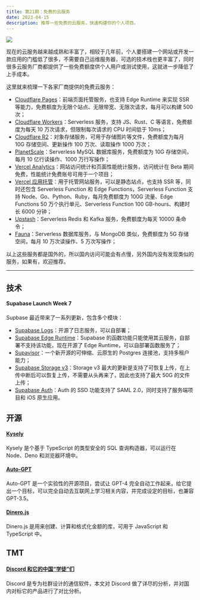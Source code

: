 ```yaml
---
title: 第21期：免费的云服务
date: 2023-04-15
description: 推荐一些免费的云服务，快速构建你的个人项目。
---
```


![](/static/weekly/issue-21-cover.jpg)

现在的云服务越来越成熟和丰富了，相较于几年前，个人要搭建一个网站或开发一款应用的门槛低了很多，不需要自己运维服务器，可选的技术栈也更丰富了，同时很多云服务厂商都提供了一些免费额度供个人用户或测试使用，这就进一步降低了上手成本。

这里就来梳理一下各家厂商提供的免费云服务：

- [Cloudflare Pages](https://pages.cloudflare.com)：前端页面托管服务，也支持 Edge Runtime 来实现 SSR 等能力，免费额度为无限个站点、无限带宽、无限次请求，每月可以构建 500 次；
- [Cloudflare Workers](https://workers.cloudflare.com)：Serverless 服务，支持 JS、Rust、C 等语言，免费额度为每天 10 万次请求，但限制每次请求的 CPU 时间低于 10ms；
- [Cloudflare R2](https://www.cloudflare.com/zh-cn/products/r2)：对象存储服务，可用于存储图片等文件，免费额度为每月 10G 存储空间、更新操作 100 万次、读取操作 1000 万次；
- [PlanetScale](https://planetscale.com)：Serverless MySQL 数据库服务，免费额度为 10G 存储空间，每月 10 亿行读操作、1000 万行写操作；
- [Vercel Analytics](https://vercel.com/analytics)：网站访问统计和页面性能统计服务，访问统计在 Beta 期间免费，性能统计免费账号可用于一个项目；
- [Vercel 应用托管](https://vercel.com)：用于托管网站服务，可以是静态站点，也支持 SSR 等，同时还包含 Serverless Function 和 Edge Functions，Serverless Function 支持 Node、Go、Python、Ruby，每月免费额度为 100G 流量、Edge Functions 50 万个执行单元、Serverless Function 100 GB-hours、构建时长 6000 分钟；
- [Upstash](https://upstash.com)：Serverless Redis 和 Kafka 服务，免费额度为每天 10000 条命令；
- [Fauna](https://fauna.com)：Serverless 数据库服务，与 MongoDB 类似，免费额度为 5G 存储空间，每月 10 万次读操作、5 万次写操作；

以上这些服务都是国外的，所以国内访问可能会有点慢，另外国内没有发现类似的服务，如果有，欢迎推荐。

<hr />

## 技术

#### Supabase Launch Week 7

Supbase 最近带来了一系列更新，包含多个模块：

- [Supabase Logs](https://supabase.com/blog/supabase-logs-self-hosted)：开源了日志服务，可以自部署；
- [Supabase Edge Runtime](https://supabase.com/blog/edge-runtime-self-hosted-deno-functions)：Supabase 的函数功能只能使用其云服务，自部署不支持该功能，现在开源了 Edge Runtime，可以自部署函数服务了；
- [Supavisor](https://github.com/supabase/supavisor)：一个新开源的可伸缩、云原生的 Postgres 连接池，支持多租户能力；
- [Supabase Storage v3](https://supabase.com/blog/storage-v3-resumable-uploads)：Storage v3 最大的更新是支持了可恢复上传，在上传中断后可以恢复上传，不需要从头再来了，因此也支持了最大 50G 的文件上传；
- [Supabase Auth](https://supabase.com/blog/supabase-auth-sso-pkce)：Auth 的 SSO 功能支持了 SAML 2.0，同时支持了服务端项目和 iOS 原生应用。

## 开源

#### [Kysely](https://github.com/kysely-org/kysely)

Kysely 是个基于 TypeScript 的类型安全的 SQL 查询构造器，可以运行在 Node、Deno 和浏览器环境中。

#### [Auto-GPT](https://github.com/Significant-Gravitas/Auto-GPT)

Auto-GPT 是一个实验性的开源项目，尝试让 GPT-4 完全自动工作起来，给它提出一个目标，可以完全自动去互联网上学习相关内容，并完成设定的目标，也兼容 GPT-3.5。

#### [Dinero.js](https://github.com/dinerojs/dinero.js)

Dinero.js 是用来创建、计算和格式化金额的库，可用于 JavaScript 和 TypeScript 中。

## TMT

#### [Discord 和它的中国“学徒”们](https://mp.weixin.qq.com/s/VfTdzD44UCC_516OpBKxrA)

Discord 是专为社群设计的通信软件，本文对 Discord 做了详尽的分析，并对国内对标它的产品进行了对比分析。
